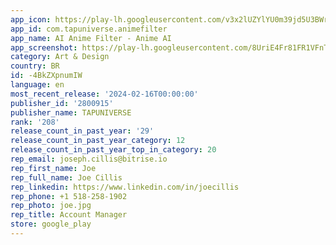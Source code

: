 ```yaml
---
app_icon: https://play-lh.googleusercontent.com/v3x2lUZYlYU0m39jd5U3BWrJczmgdoG9zA5dfndi85ULYU_d9ng3rLZhZSb6aGFDUEY
app_id: com.tapuniverse.animefilter
app_name: AI Anime Filter - Anime AI
app_screenshot: https://play-lh.googleusercontent.com/8UriE4Fr81FR1VFnTdwcuDctz6Ij667vlZHoOb4wwQeAkQ7kP75gNV-shz7fIN9dxEg
category: Art & Design
country: BR
id: -4BkZXpnumIW
language: en
most_recent_release: '2024-02-16T00:00:00'
publisher_id: '2800915'
publisher_name: TAPUNIVERSE
rank: '208'
release_count_in_past_year: '29'
release_count_in_past_year_category: 12
release_count_in_past_year_top_in_category: 20
rep_email: joseph.cillis@bitrise.io
rep_first_name: Joe
rep_full_name: Joe Cillis
rep_linkedin: https://www.linkedin.com/in/joecillis
rep_phone: +1 518-258-1902
rep_photo: joe.jpg
rep_title: Account Manager
store: google_play
---
```

